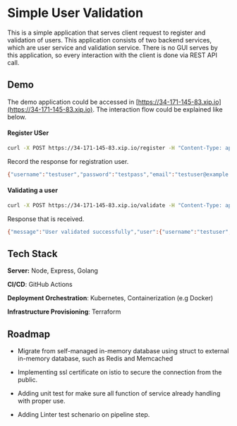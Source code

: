 
# Simple User Validation

This is a simple application that serves client request to register and validation of users. This application consists of two backend services, which are user service and validation service. There is no GUI serves by this application, so every interaction with the client is done via REST API call.


## Demo

The demo application could be accessed in [https://34-171-145-83.xip.io](https://34-171-145-83.xip.io). The interaction flow could be explained like below.

#### Register USer

```bash
curl -X POST https://34-171-145-83.xip.io/register -H "Content-Type: application/json" -d '{"username":"testuser", "password":"testpass", "email":"testuser@example.com"}'

```

Record the response for registration user.

```bash
{"username":"testuser","password":"testpass","email":"testuser@example.com"}
```

#### Validating a user

```bash
curl -X POST https://34-171-145-83.xip.io/validate -H "Content-Type: application/json" -d '{"username":"testuser", "password":"testpass"}'
```

Response that is received.

```bash
{"message":"User validated successfully","user":{"username":"testuser","password":"testpass","email":"testuser@example.com"}}
```

## Tech Stack

**Server:** Node, Express, Golang

**CI/CD**: GitHub Actions

**Deployment Orchestration**: Kubernetes, Containerization (e.g Docker)

**Infrastructure Provisioning**: Terraform


## Roadmap

- Migrate from self-managed in-memory database using struct to external in-memory database, such as Redis and Memcached

- Implementing ssl certificate on istio to secure the connection from the public.

- Adding unit test for make sure all function of service already handling with proper use.

- Adding Linter test schenario on pipeline step.

  

